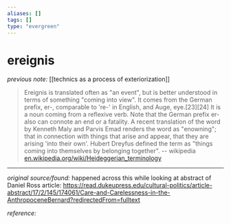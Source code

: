 ```yaml
---
aliases: []
tags: []
type: "evergreen"
---
```


# ereignis

_previous note:_ [[technics as a process of exteriorization]]

> Ereignis is translated often as "an event", but is better understood in terms of something "coming into view". It comes from the German prefix, er-, comparable to 're-' in English, and Auge, eye.[23][24] It is a noun coming from a reflexive verb. Note that the German prefix er- also can connote an end or a fatality. A recent translation of the word by Kenneth Maly and Parvis Emad renders the word as "enowning"; that in connection with things that arise and appear, that they are arising 'into their own'. Hubert Dreyfus defined the term as "things coming into themselves by belonging together". -- wikipedia [en.wikipedia.org/wiki/Heideggerian_terminology](https://en.wikipedia.org/wiki/Heideggerian_terminology)

---

_original source/found:_ happened across this while looking at abstract of Daniel Ross article: <https://read.dukeupress.edu/cultural-politics/article-abstract/17/2/145/174061/Care-and-Carelessness-in-the-AnthropoceneBernard?redirectedFrom=fulltext>

_reference:_ 



